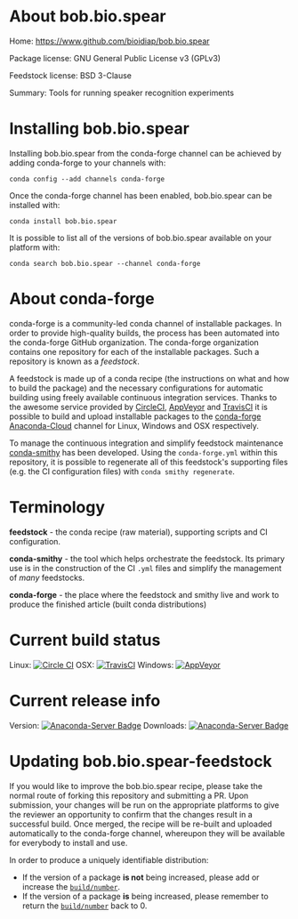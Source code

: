 About bob.bio.spear
===================

Home: https://www.github.com/bioidiap/bob.bio.spear

Package license: GNU General Public License v3 (GPLv3)

Feedstock license: BSD 3-Clause

Summary: Tools for running speaker recognition experiments



Installing bob.bio.spear
========================

Installing bob.bio.spear from the conda-forge channel can be achieved by adding conda-forge to your channels with:

```
conda config --add channels conda-forge
```

Once the conda-forge channel has been enabled, bob.bio.spear can be installed with:

```
conda install bob.bio.spear
```

It is possible to list all of the versions of bob.bio.spear available on your platform with:

```
conda search bob.bio.spear --channel conda-forge
```


About conda-forge
=================

conda-forge is a community-led conda channel of installable packages.
In order to provide high-quality builds, the process has been automated into the
conda-forge GitHub organization. The conda-forge organization contains one repository 
for each of the installable packages. Such a repository is known as a *feedstock*.

A feedstock is made up of a conda recipe (the instructions on what and how to build
the package) and the necessary configurations for automatic building using freely
available continuous integration services. Thanks to the awesome service provided by
[CircleCI](https://circleci.com/), [AppVeyor](http://www.appveyor.com/)
and [TravisCI](https://travis-ci.org/) it is possible to build and upload installable
packages to the [conda-forge](https://anaconda.org/conda-forge)
[Anaconda-Cloud](http://docs.anaconda.org/) channel for Linux, Windows and OSX respectively.

To manage the continuous integration and simplify feedstock maintenance
[conda-smithy](http://github.com/conda-forge/conda-smithy) has been developed.
Using the ``conda-forge.yml`` within this repository, it is possible to regenerate all of
this feedstock's supporting files (e.g. the CI configuration files) with ``conda smithy regenerate``.


Terminology
===========

**feedstock** - the conda recipe (raw material), supporting scripts and CI configuration.

**conda-smithy** - the tool which helps orchestrate the feedstock.
                   Its primary use is in the construction of the CI ``.yml`` files
                   and simplify the management of *many* feedstocks.

**conda-forge** - the place where the feedstock and smithy live and work to
                  produce the finished article (built conda distributions)

Current build status
====================

Linux: [![Circle CI](https://circleci.com/gh/conda-forge/bob.bio.spear-feedstock.svg?style=svg)](https://circleci.com/gh/conda-forge/bob.bio.spear-feedstock)
OSX: [![TravisCI](https://travis-ci.org/conda-forge/bob.bio.spear-feedstock.svg?branch=master)](https://travis-ci.org/conda-forge/bob.bio.spear-feedstock) 
Windows: [![AppVeyor](https://ci.appveyor.com/api/projects/status/github/conda-forge/bob-bio-spear-feedstock?svg=True)](https://ci.appveyor.com/project/conda-forge/bob-bio-spear-feedstock/branch/master)

Current release info
====================
Version: [![Anaconda-Server Badge](https://anaconda.org/conda-forge/bob.bio.spear/badges/version.svg)](https://anaconda.org/conda-forge/bob.bio.spear)
Downloads: [![Anaconda-Server Badge](https://anaconda.org/conda-forge/bob.bio.spear/badges/downloads.svg)](https://anaconda.org/conda-forge/bob.bio.spear)


Updating bob.bio.spear-feedstock
================================

If you would like to improve the bob.bio.spear recipe, please take the normal
route of forking this repository and submitting a PR. Upon submission, your changes will
be run on the appropriate platforms to give the reviewer an opportunity to confirm that the
changes result in a successful build. Once merged, the recipe will be re-built and uploaded
automatically to the conda-forge channel, whereupon they will be available for everybody to
install and use.

In order to produce a uniquely identifiable distribution:
 * If the version of a package **is not** being increased, please add or increase
   the [``build/number``](http://conda.pydata.org/docs/building/meta-yaml.html#build-number-and-string). 
 * If the version of a package **is** being increased, please remember to return
   the [``build/number``](http://conda.pydata.org/docs/building/meta-yaml.html#build-number-and-string)
   back to 0.
